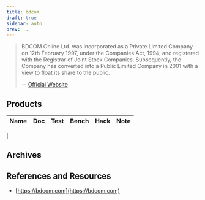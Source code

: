 ```yaml
---
title: bdcom
draft: true
sidebar: auto
prev: ..
---
```


> BDCOM Online Ltd. was incorporated as a Private Limited Company on
> 12th February 1997, under the Companies Act, 1994, and registered
> with the Registrar of Joint Stock Companies. Subsequently, the
> Company has converted into a Public Limited Company in 2001 with a
> view to float its share to the public.
>
> -- [Official Website](https://bdcom.com/pages/view/about-us)

## Products

| Name                      | Doc | Test | Bench | Hack | Note |
|---------------------------|-----|------|-------|------|------|
|

## Archives

## References and Resources

 * [https://bdcom.com](https://bdcom.com)
